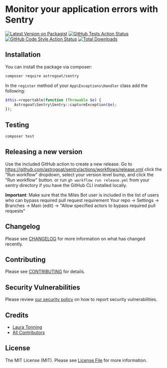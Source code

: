 # Monitor your application errors with Sentry

[![Latest Version on Packagist](https://img.shields.io/packagist/v/astrogoat/sentry.svg?style=flat-square)](https://packagist.org/packages/astrogoat/sentry)
[![GitHub Tests Action Status](https://img.shields.io/github/workflow/status/astrogoat/sentry/run-tests?label=tests)](https://github.com/astrogoat/sentry/actions?query=workflow%3Arun-tests+branch%3Amain)
[![GitHub Code Style Action Status](https://img.shields.io/github/workflow/status/astrogoat/sentry/Check%20&%20fix%20styling?label=code%20style)](https://github.com/astrogoat/sentry/actions?query=workflow%3A"Check+%26+fix+styling"+branch%3Amain)
[![Total Downloads](https://img.shields.io/packagist/dt/astrogoat/sentry.svg?style=flat-square)](https://packagist.org/packages/astrogoat/sentry)

## Installation

You can install the package via composer:

```bash
composer require astrogoat/sentry
```

In the `register` method of your `App\Exceptions\Handler` class add the following:
```php
$this->reportable(function (Throwable $e) {
    Astrogoat\Sentry\Sentry::captureException($e);
});
```

## Testing

```bash
composer test
```

## Releasing a new version

Use the included GitHub action to create a new release.
Go to https://github.com/astrogoat/sentry/actions/workflows/release.yml click the "Run workflow" dropdown, select your version level bump, and click the "Run workflow" button.
or run `gh workflow run release.yml` from your sentry directory if you have the GitHub CLI installed locally.

**Important**: Make sure that the Miles Bot user is included in the list of users who can bypass required pull request requirement
Your repo -> Settings -> Branches -> Main (edit) -> "Allow specified actors to bypass required pull requests"


## Changelog

Please see [CHANGELOG](CHANGELOG.md) for more information on what has changed recently.


## Contributing

Please see [CONTRIBUTING](.github/CONTRIBUTING.md) for details.


## Security Vulnerabilities

Please review [our security policy](../../security/policy) on how to report security vulnerabilities.


## Credits

- [Laura Tonning](https://github.com/tonning)
- [All Contributors](../../contributors)

## License

The MIT License (MIT). Please see [License File](LICENSE.md) for more information.
